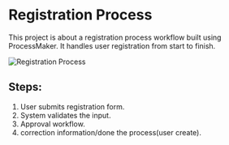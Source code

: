 # Registration Process
This project is about a registration process workflow built using ProcessMaker. It handles user registration from start to finish.

![Registration Process](https://s8.uupload.ir/files/screenshot_(4)_e8n1.png)

## Steps:
1. User submits registration form.
2. System validates the input.
3. Approval workflow.
4. correction information/done the process(user create).
